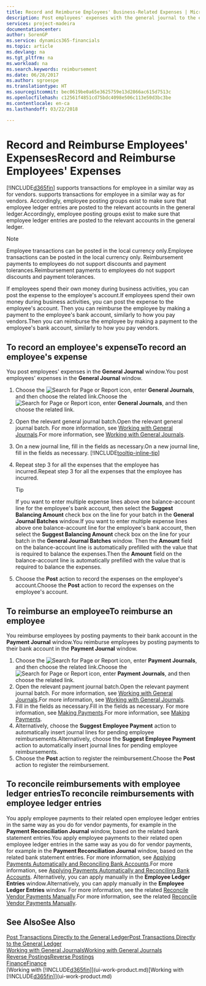```yaml
---
title: Record and Reimburse Employees' Business-Related Expenses | Microsoft Docs
description: Post employees' expenses with the general journal to the employee's account and later post a payment to the employee's bank account to reimburse for the business-related expense.
services: project-madeira
documentationcenter: 
author: SorenGP
ms.service: dynamics365-financials
ms.topic: article
ms.devlang: na
ms.tgt_pltfrm: na
ms.workload: na
ms.search.keywords: reimbursement
ms.date: 06/28/2017
ms.author: sgroespe
ms.translationtype: HT
ms.sourcegitcommit: bec0619be0a65e3625759e13d2866ac615d7513c
ms.openlocfilehash: c12561f4851cd75bdc4098e506c113e50d3bc3be
ms.contentlocale: en-ca
ms.lasthandoff: 03/22/2018

---
```

# <a name="record-and-reimburse-employees-expenses"></a><span data-ttu-id="4371a-103">Record and Reimburse Employees' Expenses</span><span class="sxs-lookup"><span data-stu-id="4371a-103">Record and Reimburse Employees' Expenses</span></span>
[!INCLUDE[d365fin](includes/d365fin_md.md)]<span data-ttu-id="4371a-104"> supports transactions for employee in a similar way as for vendors.</span><span class="sxs-lookup"><span data-stu-id="4371a-104"> supports transactions for employee in a similar way as for vendors.</span></span> <span data-ttu-id="4371a-105">Accordingly, employee posting groups exist to make sure that employee ledger entries are posted to the relevant accounts in the general ledger.</span><span class="sxs-lookup"><span data-stu-id="4371a-105">Accordingly, employee posting groups exist to make sure that employee ledger entries are posted to the relevant accounts in the general ledger.</span></span>

> [!NOTE]  
> <span data-ttu-id="4371a-106">Employee transactions can be posted in the local currency only.</span><span class="sxs-lookup"><span data-stu-id="4371a-106">Employee transactions can be posted in the local currency only.</span></span> <span data-ttu-id="4371a-107">Reimbursement payments to employees do not support discounts and payment tolerances.</span><span class="sxs-lookup"><span data-stu-id="4371a-107">Reimbursement payments to employees do not support discounts and payment tolerances.</span></span>

<span data-ttu-id="4371a-108">If employees spend their own money during business activities, you can post the expense to the employee's account.</span><span class="sxs-lookup"><span data-stu-id="4371a-108">If employees spend their own money during business activities, you can post the expense to the employee's account.</span></span> <span data-ttu-id="4371a-109">Then you can reimburse the employee by making a payment to the employee's bank account, similarly to how you pay vendors.</span><span class="sxs-lookup"><span data-stu-id="4371a-109">Then you can reimburse the employee by making a payment to the employee's bank account, similarly to how you pay vendors.</span></span>

## <a name="to-record-an-employees-expense"></a><span data-ttu-id="4371a-110">To record an employee's expense</span><span class="sxs-lookup"><span data-stu-id="4371a-110">To record an employee's expense</span></span>
<span data-ttu-id="4371a-111">You post employees' expenses in the **General Journal** window.</span><span class="sxs-lookup"><span data-stu-id="4371a-111">You post employees' expenses in the **General Journal** window.</span></span>
1. <span data-ttu-id="4371a-112">Choose the ![Search for Page or Report](media/ui-search/search_small.png "Search for Page or Report icon") icon, enter **General Journals**, and then choose the related link.</span><span class="sxs-lookup"><span data-stu-id="4371a-112">Choose the ![Search for Page or Report](media/ui-search/search_small.png "Search for Page or Report icon") icon, enter **General Journals**, and then choose the related link.</span></span>
2. <span data-ttu-id="4371a-113">Open the relevant general journal batch.</span><span class="sxs-lookup"><span data-stu-id="4371a-113">Open the relevant general journal batch.</span></span> <span data-ttu-id="4371a-114">For more information, see [Working with General Journals](ui-work-general-journals.md).</span><span class="sxs-lookup"><span data-stu-id="4371a-114">For more information, see [Working with General Journals](ui-work-general-journals.md).</span></span>
3. <span data-ttu-id="4371a-115">On a new journal line, fill in the fields as necessary.</span><span class="sxs-lookup"><span data-stu-id="4371a-115">On a new journal line, fill in the fields as necessary.</span></span> [!INCLUDE[tooltip-inline-tip](includes/tooltip-inline-tip_md.md)]    
4. <span data-ttu-id="4371a-116">Repeat step 3 for all the expenses that the employee has incurred.</span><span class="sxs-lookup"><span data-stu-id="4371a-116">Repeat step 3 for all the expenses that the employee has incurred.</span></span>

    > [!TIP]  
    > <span data-ttu-id="4371a-117">If you want to enter multiple expense lines above one balance-account line for the employee's bank account, then select the **Suggest Balancing Amount** check box on the line for your batch in the **General Journal Batches** window.</span><span class="sxs-lookup"><span data-stu-id="4371a-117">If you want to enter multiple expense lines above one balance-account line for the employee's bank account, then select the **Suggest Balancing Amount** check box on the line for your batch in the **General Journal Batches** window.</span></span> <span data-ttu-id="4371a-118">Then the **Amount** field on the balance-account line is automatically prefilled with the value that is required to balance the expenses.</span><span class="sxs-lookup"><span data-stu-id="4371a-118">Then the **Amount** field on the balance-account line is automatically prefilled with the value that is required to balance the expenses.</span></span>
5. <span data-ttu-id="4371a-119">Choose the **Post** action to record the expenses on the employee's account.</span><span class="sxs-lookup"><span data-stu-id="4371a-119">Choose the **Post** action to record the expenses on the employee's account.</span></span>

## <a name="to-reimburse-an-employee"></a><span data-ttu-id="4371a-120">To reimburse an employee</span><span class="sxs-lookup"><span data-stu-id="4371a-120">To reimburse an employee</span></span>
<span data-ttu-id="4371a-121">You reimburse employees by posting payments to their bank account in the **Payment Journal** window.</span><span class="sxs-lookup"><span data-stu-id="4371a-121">You reimburse employees by posting payments to their bank account in the **Payment Journal** window.</span></span>
1. <span data-ttu-id="4371a-122">Choose the ![Search for Page or Report](media/ui-search/search_small.png "Search for Page or Report icon") icon, enter **Payment Journals**, and then choose the related link.</span><span class="sxs-lookup"><span data-stu-id="4371a-122">Choose the ![Search for Page or Report](media/ui-search/search_small.png "Search for Page or Report icon") icon, enter **Payment Journals**, and then choose the related link.</span></span>
2. <span data-ttu-id="4371a-123">Open the relevant payment journal batch.</span><span class="sxs-lookup"><span data-stu-id="4371a-123">Open the relevant payment journal batch.</span></span> <span data-ttu-id="4371a-124">For more information, see [Working with General Journals](ui-work-general-journals.md).</span><span class="sxs-lookup"><span data-stu-id="4371a-124">For more information, see [Working with General Journals](ui-work-general-journals.md).</span></span>
3. <span data-ttu-id="4371a-125">Fill in the fields as necessary.</span><span class="sxs-lookup"><span data-stu-id="4371a-125">Fill in the fields as necessary.</span></span> <span data-ttu-id="4371a-126">For more information, see [Making Payments](payables-make-payments.md).</span><span class="sxs-lookup"><span data-stu-id="4371a-126">For more information, see [Making Payments](payables-make-payments.md).</span></span>
4. <span data-ttu-id="4371a-127">Alternatively, choose the **Suggest Employee Payment** action to automatically insert journal lines for pending employee reimbursements.</span><span class="sxs-lookup"><span data-stu-id="4371a-127">Alternatively, choose the **Suggest Employee Payment** action to automatically insert journal lines for pending employee reimbursements.</span></span>
5. <span data-ttu-id="4371a-128">Choose the **Post** action to register the reimbursement.</span><span class="sxs-lookup"><span data-stu-id="4371a-128">Choose the **Post** action to register the reimbursement.</span></span>  

## <a name="to-reconcile-reimbursements-with-employee-ledger-entries"></a><span data-ttu-id="4371a-129">To reconcile reimbursements with employee ledger entries</span><span class="sxs-lookup"><span data-stu-id="4371a-129">To reconcile reimbursements with employee ledger entries</span></span>
<span data-ttu-id="4371a-130">You apply employee payments to their related open employee ledger entries in the same way as you do for vendor payments, for example in the **Payment Reconciliation Journal** window, based on the related bank statement entries.</span><span class="sxs-lookup"><span data-stu-id="4371a-130">You apply employee payments to their related open employee ledger entries in the same way as you do for vendor payments, for example in the **Payment Reconciliation Journal** window, based on the related bank statement entries.</span></span> <span data-ttu-id="4371a-131">For more information, see [Applying Payments Automatically and Reconciling Bank Accounts](receivables-apply-payments-auto-reconcile-bank-accounts.md).</span><span class="sxs-lookup"><span data-stu-id="4371a-131">For more information, see [Applying Payments Automatically and Reconciling Bank Accounts](receivables-apply-payments-auto-reconcile-bank-accounts.md).</span></span> <span data-ttu-id="4371a-132">Alternatively, you can apply manually in the **Employee Ledger Entries** window.</span><span class="sxs-lookup"><span data-stu-id="4371a-132">Alternatively, you can apply manually in the **Employee Ledger Entries** window.</span></span> <span data-ttu-id="4371a-133">For more information, see the related [Reconcile Vendor Payments Manually](payables-how-apply-purchase-transactions-manually.md).</span><span class="sxs-lookup"><span data-stu-id="4371a-133">For more information, see the related [Reconcile Vendor Payments Manually](payables-how-apply-purchase-transactions-manually.md).</span></span>  

## <a name="see-also"></a><span data-ttu-id="4371a-134">See Also</span><span class="sxs-lookup"><span data-stu-id="4371a-134">See Also</span></span>
[<span data-ttu-id="4371a-135">Post Transactions Directly to the General Ledger</span><span class="sxs-lookup"><span data-stu-id="4371a-135">Post Transactions Directly to the General Ledger</span></span>](finance-how-post-transactions-directly.md)  
[<span data-ttu-id="4371a-136">Working with General Journals</span><span class="sxs-lookup"><span data-stu-id="4371a-136">Working with General Journals</span></span>](ui-work-general-journals.md)  
[<span data-ttu-id="4371a-137">Reverse Postings</span><span class="sxs-lookup"><span data-stu-id="4371a-137">Reverse Postings</span></span>](finance-how-reverse-journal-posting.md)  
[<span data-ttu-id="4371a-138">Finance</span><span class="sxs-lookup"><span data-stu-id="4371a-138">Finance</span></span>](finance.md)  
<span data-ttu-id="4371a-139">[Working with [!INCLUDE[d365fin](includes/d365fin_md.md)]](ui-work-product.md)</span><span class="sxs-lookup"><span data-stu-id="4371a-139">[Working with [!INCLUDE[d365fin](includes/d365fin_md.md)]](ui-work-product.md)</span></span>  

